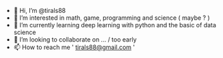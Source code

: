 - 👋 Hi, I’m @tirals88
- 👀 I’m interested in math, game, programming and science ( maybe ? )
- 🌱 I’m currently learning deep learning with python and the basic of data science
- 💞️ I’m looking to collaborate on ... / too early
- 📫 How to reach me ' tirals88@gmail.com ' 


